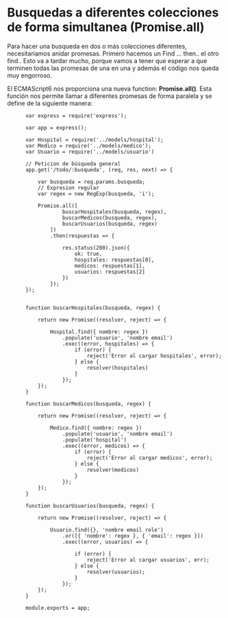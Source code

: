 # Busquedas a diferentes colecciones de forma simultanea (Promise.all)

Para hacer una busqueda en dos o más colecciones diferentes, necesitariamos anidar promesas.
Primero hacemos un Find ... then.. el otro find.. Esto va a tardar mucho, porque vamos a 
tener que esperar a que terminen todas las promesas de una en una y además el código nos queda
muy engorroso.

El ECMAScript6 nos proporciona una nueva function: **Promise.all()**.
Esta función nos permite llamar a diferentes promesas de forma paralela y se define de la siguiente manera:

          var express = require('express');

          var app = express();

          var Hospital = require('../models/hospital');
          var Medico = require('../models/medico');
          var Usuario = require('../models/usuario')

          // Peticion de búsqueda general
          app.get('/todo/:busqueda', (req, res, next) => {

              var busqueda = req.params.busqueda;
              // Expresion regular
              var regex = new RegExp(busqueda, 'i');

              Promise.all([
                      buscarHospitales(busqueda, regex),
                      buscarMedicos(busqueda, regex),
                      buscarUsuarios(busqueda, regex)
                  ])
                  .then(respuestas => {

                      res.status(200).json({
                          ok: true,
                          hospitales: respuestas[0],
                          medicos: respuestas[1],
                          usuarios: respuestas[2]
                      })
                  });
          });


          function buscarHospitales(busqueda, regex) {

              return new Promise((resolver, reject) => {

                  Hospital.find({ nombre: regex })
                      .populate('usuario', 'nombre email')
                      .exec((error, hospitales) => {
                          if (error) {
                              reject('Error al cargar hospitales', error);
                          } else {
                              resolver(hospitales)
                          }
                      });
              });
          }

          function buscarMedicos(busqueda, regex) {

              return new Promise((resolver, reject) => {

                  Medico.find({ nombre: regex })
                      .populate('usuario', 'nombre email')
                      .populate('hospital')
                      .exec((error, medicos) => {
                          if (error) {
                              reject('Error al cargar medicos', error);
                          } else {
                              resolver(medicos)
                          }
                      });
              });
          }

          function buscarUsuarios(busqueda, regex) {

              return new Promise((resolver, reject) => {

                  Usuario.find({}, 'nombre email role')
                      .or([{ 'nombre': regex }, { 'email': regex }])
                      .exec((error, usuarios) => {

                          if (error) {
                              reject('Error al cargar usuarios', err);
                          } else {
                              resolver(usuarios);
                          }
                      });
              });
          }

          module.exports = app;

